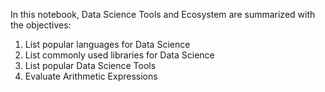 In this notebook, Data Science Tools and Ecosystem are summarized with the objectives:

1. List popular languages for Data Science
2. List commonly used libraries for Data Science
3. List popular Data Science Tools
4. Evaluate Arithmetic Expressions
